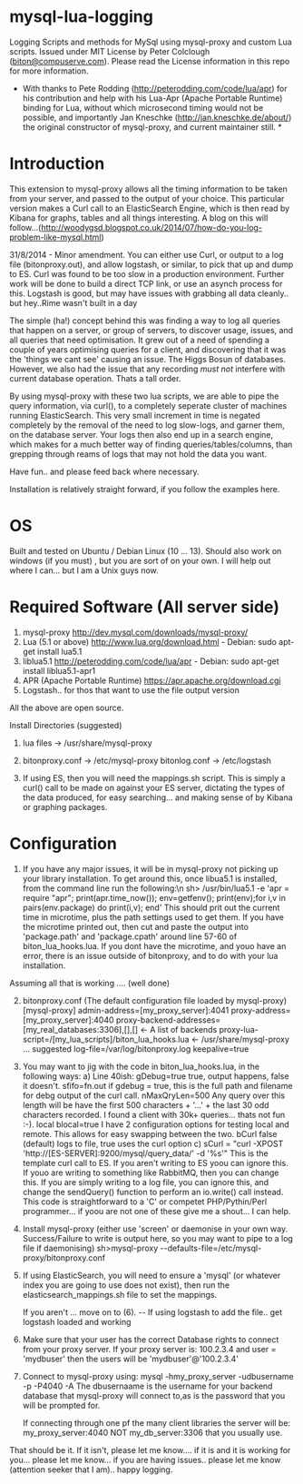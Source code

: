 mysql-lua-logging
=================

Logging Scripts and methods for MySql using mysql-proxy and custom Lua scripts. Issued under MIT License by
Peter Colclough (biton@compuserve.com). Please read the License information in this repo for more information.

* With thanks to Pete Rodding (http://peterodding.com/code/lua/apr) for his contribution and help with his Lua-Apr 
(Apache Portable Runtime) binding for Lua, without which microsecond timing would not be possible, and importantly
Jan Kneschke (http://jan.kneschke.de/about/) the original constructor of mysql-proxy, and current maintainer still. *

Introduction
============
This extension to mysql-proxy allows all the timing information to be taken from your server, and passed to the 
output of your choice. This particular version makes a Curl call to an ElasticSearch Engine, which is then read
by Kibana for graphs, tables and all things interesting. A blog on this will follow...(http://woodygsd.blogspot.co.uk/2014/07/how-do-you-log-problem-like-mysql.html)

31/8/2014 - Minor amendment. You can either use Curl, or output to a log file (bitonproxy.out), and allow
            logstash, or similar, to pick that up and dump to ES. Curl was found to be too slow in a production
            environment. Further work will be done to build a direct TCP link, or use an asynch process for this. 
            Logstash is good, but may have issues with grabbing all data cleanly.. but hey..Rime wasn't built in a day 

The simple (ha!) concept behind this was finding a way to log  all queries that happen on a server, or group of servers, 
to discover usage, issues, and all queries that need optimisation. It grew out of a need of spending a couple of years
optimising queries for a client, and discovering that it was the 'things we cant see' causing an issue. The Higgs Bosun
of databases.
However, we also had the issue that any recording _must not_ interfere with current database operation. Thats a tall order.

By using mysql-proxy with these two lua scripts, we are able to pipe the query information, via curl(), to a completely
seperate cluster of machines running ElasticSearch. This very small increment in time is negated completely by the removal 
of the need to log slow-logs, and garner them, on the database server. Your logs then also end up in a search engine,
which makes for a much better way of finding queries/tables/columns, than grepping through reams of logs that may not 
hold the data you want.

Have fun.. and please feed back where necessary.


Installation is relatively straight forward, if you follow the examples here.  

OS
==
Built and tested on Ubuntu / Debian Linux (10 ... 13). Should also work on windows (if you must) , but you are sort of
on your own. I will help out where I can... but I am a Unix guys now. 

Required Software (All server side)
=================
1. mysql-proxy           http://dev.mysql.com/downloads/mysql-proxy/
2. Lua (5.1 or above)    http://www.lua.org/download.html
                         - Debian: sudo apt-get install lua5.1
3. liblua5.1             http://peterodding.com/code/lua/apr
                         - Debian: sudo apt-get install liblua5.1-apr1
4. APR (Apache Portable Runtime) https://apr.apache.org/download.cgi
5. Logstash.. for thos that want to use the file output version

All the above are open source.

Install Directories (suggested)
1. lua files -> /usr/share/mysql-proxy

2. bitonproxy.conf -> /etc/mysql-proxy
   bitonlog.conf   -> /etc/logstash

3. If using ES, then you will need the mappings.sh script. This is simply a curl() call to be made on against your
   ES server, dictating the types of the data produced, for easy searching... and making sense of by Kibana or 
   graphing packages.
   
Configuration
=============
1. If you have any major issues, it will be in mysql-proxy not picking up your library installation. To get around this,
   once libua5.1 is installed, from the command line run the following:\n
      sh> /usr/bin/lua5.1 -e 'apr = require "apr"; print(apr.time_now()); env=getfenv(); print(env);for i,v in pairs(env.package) do print(i,v); end'
   This should prit out the current time in microtime, plus the path settings used to get them. If you have the microtime printed out, 
   then cut and paste the output into 'package.path' and 'package.cpath' around line 57-60 of biton_lua_hooks.lua.
   If you dont have the microtime, and youo have an error, there is an issue outside of bitonproxy, and to do with 
   your lua installation.
   
 Assuming all that is working ....  (well done)
 
 2. bitonproxy.conf (The default configuration file loaded by mysql-proxy)
    [mysql-proxy]
    admin-address=[my_proxy_server]:4041
    proxy-address=[my_proxy_server]:4040
    proxy-backend-addresses=[my_real_databases:3306],[],[]    <- A list of backends
    proxy-lua-script=/[my_lua_scripts]/biton_lua_hooks.lua    <- /usr/share/mysql-proxy ... suggested
    log-file=/var/log/bitonproxy.log
    keepalive=true
       
 3. You may want to jig with the code in biton_lua_hooks.lua, in the following ways:
    a)  Line 40ish:
        gDebug=true        true, output happens, false it doesn't.
        sfifo=fn.out       if gdebug = true, this is the full path and filename for debg output of the curl call.
        nMaxQryLen=500     Any query over this length will be have the first 500 characters + '...' + the last 30 odd characters
                           recorded. I found a client with 30k+ queries... thats not fun :-).
        local blocal=true  I have 2 configuration options for testing local and remote. This allows for easy swapping 
                           between the two.
        bCurl              false (default) logs to file, true uses the curl option
    c) sCurl      = "curl -XPOST 'http://[ES-SERVER]:9200/mysql/query_data/' -d '%s'"
                           This is the template curl call to ES. If you aren't writing to ES yoou can ignore this. If youo are 
                           writing to something like RabbitMQ, then you can change this. If you are simply writing to 
                           a log file, you can ignore this, and change the sendQuery() function to perform an io.write() 
                           call instead. 
                           This code is straightforward to a 'C' or competet PHP/Pythin/Perl programmer... if yoou are 
                           not one of these give me a shout... I can help.
   
 4. Install mysql-proxy (either use 'screen' or daemonise in your own way. Success/Failure to write is output here, so you may want to
                         pipe to a log file if daemonising)
      sh>mysql-proxy --defaults-file=/etc/mysql-proxy/bitonproxy.conf
      
 5. If using ElasticSearch, you will need to ensure a 'mysql' (or whatever index you are going to use does not exist), then
    run the elasticsearch_mappings.sh file to set the mappings.
    
    If you aren't ... move on to (6).
    -- If using logstash to add the file.. get logstash loaded and working
    
 6. Make sure that your user has the correct Database rights to connect from your proxy server. If your proxy server is:
            100.2.3.4 and user = 'mydbuser'
    then the users will be 'mydbuser'@'100.2.3.4' 
               
 7. Connect to mysql-proxy using:
         mysql -hmy_proxy_server -udbusername -p -P4040 -A
     The dbusernaame is the username for your backend database that mysql-proxy will connect to,as is the password that you will
     be prompted for.
     
     If connecting through one pf the many client libraries the server will be:
            my_proxy_server:4040         NOT
            my_db_server:3306            that you usually use.
            
  That should be it. If it isn't, please let me know.... if it is and it is working for you... please let me know... 
  if you are having issues.. please let me know (attention seeker that I am).. happy logging.
                     
  
                                                    

         
